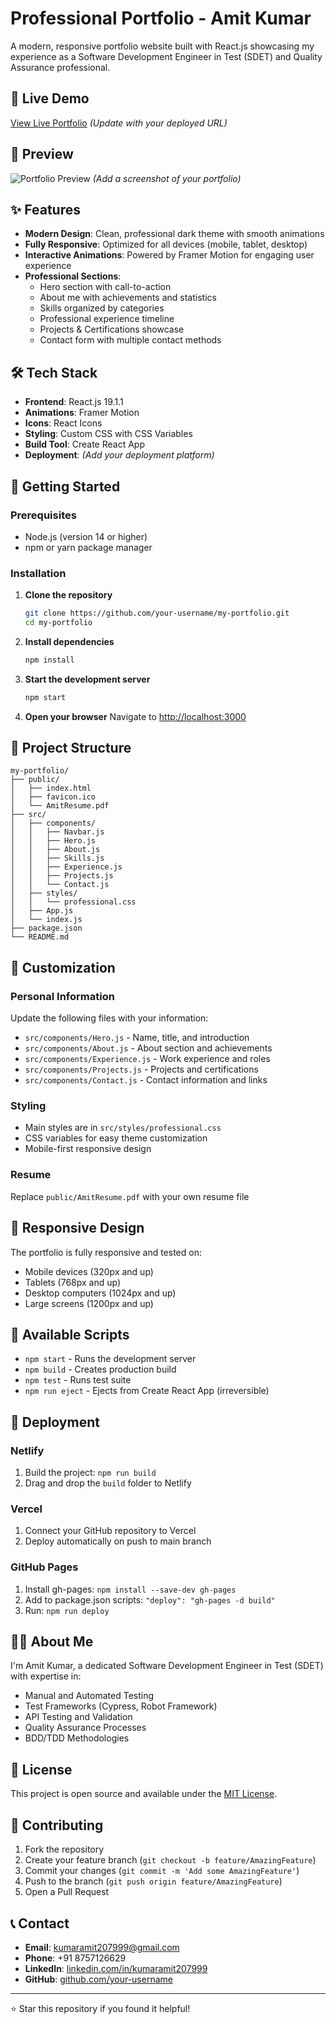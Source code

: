 # Professional Portfolio - Amit Kumar

A modern, responsive portfolio website built with React.js showcasing my experience as a Software Development Engineer in Test (SDET) and Quality Assurance professional.

## 🚀 Live Demo

[View Live Portfolio](https://your-portfolio-url.com) *(Update with your deployed URL)*

## 📸 Preview

![Portfolio Preview](./preview.png) *(Add a screenshot of your portfolio)*

## ✨ Features

- **Modern Design**: Clean, professional dark theme with smooth animations
- **Fully Responsive**: Optimized for all devices (mobile, tablet, desktop)
- **Interactive Animations**: Powered by Framer Motion for engaging user experience
- **Professional Sections**:
  - Hero section with call-to-action
  - About me with achievements and statistics
  - Skills organized by categories
  - Professional experience timeline
  - Projects & Certifications showcase
  - Contact form with multiple contact methods

## 🛠️ Tech Stack

- **Frontend**: React.js 19.1.1
- **Animations**: Framer Motion
- **Icons**: React Icons
- **Styling**: Custom CSS with CSS Variables
- **Build Tool**: Create React App
- **Deployment**: *(Add your deployment platform)*

## 🚦 Getting Started

### Prerequisites

- Node.js (version 14 or higher)
- npm or yarn package manager

### Installation

1. **Clone the repository**
   ```bash
   git clone https://github.com/your-username/my-portfolio.git
   cd my-portfolio
   ```

2. **Install dependencies**
   ```bash
   npm install
   ```

3. **Start the development server**
   ```bash
   npm start
   ```

4. **Open your browser**
   Navigate to [http://localhost:3000](http://localhost:3000)

## 📁 Project Structure

```
my-portfolio/
├── public/
│   ├── index.html
│   ├── favicon.ico
│   └── AmitResume.pdf
├── src/
│   ├── components/
│   │   ├── Navbar.js
│   │   ├── Hero.js
│   │   ├── About.js
│   │   ├── Skills.js
│   │   ├── Experience.js
│   │   ├── Projects.js
│   │   └── Contact.js
│   ├── styles/
│   │   └── professional.css
│   ├── App.js
│   └── index.js
├── package.json
└── README.md
```

## 🎨 Customization

### Personal Information
Update the following files with your information:
- `src/components/Hero.js` - Name, title, and introduction
- `src/components/About.js` - About section and achievements
- `src/components/Experience.js` - Work experience and roles
- `src/components/Projects.js` - Projects and certifications
- `src/components/Contact.js` - Contact information and links

### Styling
- Main styles are in `src/styles/professional.css`
- CSS variables for easy theme customization
- Mobile-first responsive design

### Resume
Replace `public/AmitResume.pdf` with your own resume file

## 📱 Responsive Design

The portfolio is fully responsive and tested on:
- Mobile devices (320px and up)
- Tablets (768px and up)
- Desktop computers (1024px and up)
- Large screens (1200px and up)

## 🔧 Available Scripts

- `npm start` - Runs the development server
- `npm build` - Creates production build
- `npm test` - Runs test suite
- `npm run eject` - Ejects from Create React App (irreversible)

## 🚀 Deployment

### Netlify
1. Build the project: `npm run build`
2. Drag and drop the `build` folder to Netlify

### Vercel
1. Connect your GitHub repository to Vercel
2. Deploy automatically on push to main branch

### GitHub Pages
1. Install gh-pages: `npm install --save-dev gh-pages`
2. Add to package.json scripts: `"deploy": "gh-pages -d build"`
3. Run: `npm run deploy`

## 👨‍💻 About Me

I'm Amit Kumar, a dedicated Software Development Engineer in Test (SDET) with expertise in:
- Manual and Automated Testing
- Test Frameworks (Cypress, Robot Framework)
- API Testing and Validation
- Quality Assurance Processes
- BDD/TDD Methodologies

## 📄 License

This project is open source and available under the [MIT License](LICENSE).

## 🤝 Contributing

1. Fork the repository
2. Create your feature branch (`git checkout -b feature/AmazingFeature`)
3. Commit your changes (`git commit -m 'Add some AmazingFeature'`)
4. Push to the branch (`git push origin feature/AmazingFeature`)
5. Open a Pull Request

## 📞 Contact

- **Email**: kumaramit207999@gmail.com
- **Phone**: +91 8757126629
- **LinkedIn**: [linkedin.com/in/kumaramit207999](https://linkedin.com/in/kumaramit207999)
- **GitHub**: [github.com/your-username](https://github.com/your-username)

---

⭐ Star this repository if you found it helpful!